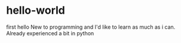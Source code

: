 # hello-world
first hello
New to programming and I'd like to learn as much as i can. Already experienced a bit in python
